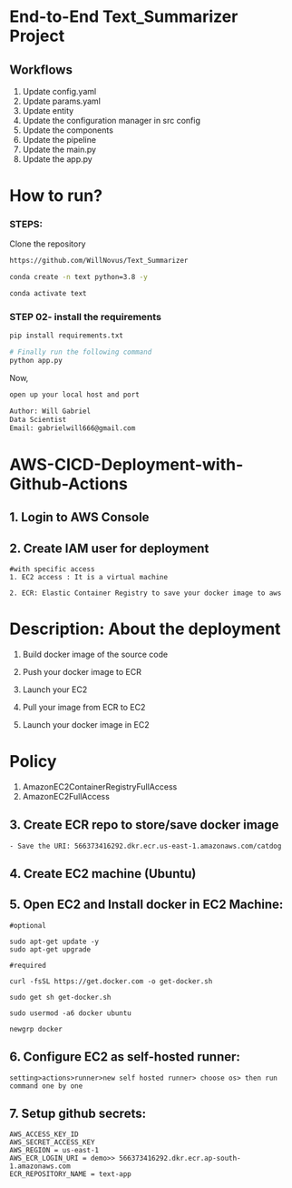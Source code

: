 # End-to-End Text_Summarizer Project

## Workflows

1. Update config.yaml
2. Update params.yaml
3. Update entity
4. Update the configuration manager in src config
5. Update the components
6. Update the pipeline
7. Update the main.py
8. Update the app.py

# How to run?
### STEPS:

Clone the repository

```bash
https://github.com/WillNovus/Text_Summarizer
```

```bash
conda create -n text python=3.8 -y
```
```bash
conda activate text
```

### STEP 02- install the requirements
```bash
pip install requirements.txt
```

```bash
# Finally run the following command
python app.py
```

Now,
```bash
open up your local host and port
```

```bash
Author: Will Gabriel
Data Scientist
Email: gabrielwill666@gmail.com

```

# AWS-CICD-Deployment-with-Github-Actions

## 1. Login to AWS Console

## 2. Create IAM user for deployment

    #with specific access
    1. EC2 access : It is a virtual machine

    2. ECR: Elastic Container Registry to save your docker image to aws

# Description: About the deployment

1. Build docker image of the source code

2. Push your docker image to ECR

3. Launch your EC2

4. Pull your image from ECR to EC2

5. Launch your docker image in EC2

# Policy

1. AmazonEC2ContainerRegistryFullAccess
2. AmazonEC2FullAccess

## 3. Create ECR repo to store/save docker image
    - Save the URI: 566373416292.dkr.ecr.us-east-1.amazonaws.com/catdog

## 4. Create EC2 machine (Ubuntu)

## 5. Open EC2 and Install docker in EC2 Machine:


    #optional

    sudo apt-get update -y
    sudo apt-get upgrade

    #required

    curl -fsSL https://get.docker.com -o get-docker.sh

    sudo get sh get-docker.sh

    sudo usermod -a6 docker ubuntu

    newgrp docker

## 6. Configure EC2 as self-hosted runner:

    setting>actions>runner>new self hosted runner> choose os> then run command one by one

## 7. Setup github secrets:

    AWS_ACCESS_KEY_ID
    AWS_SECRET_ACCESS_KEY
    AWS_REGION = us-east-1
    AWS_ECR_LOGIN_URI = demo>> 566373416292.dkr.ecr.ap-south-1.amazonaws.com
    ECR_REPOSITORY_NAME = text-app

